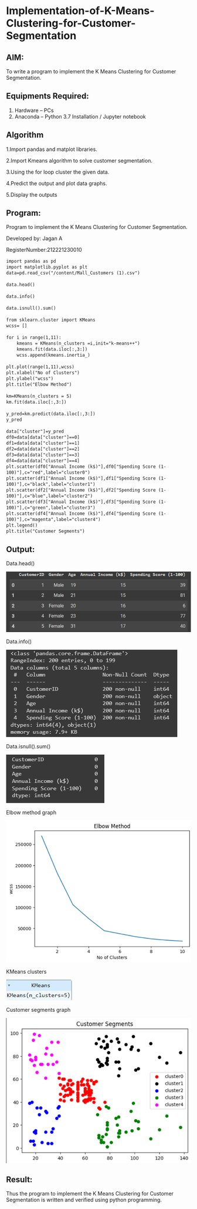 # Implementation-of-K-Means-Clustering-for-Customer-Segmentation

## AIM:
To write a program to implement the K Means Clustering for Customer Segmentation.

## Equipments Required:
1. Hardware – PCs
2. Anaconda – Python 3.7 Installation / Jupyter notebook

## Algorithm
1.Import pandas and matplot libraries.

2.Import Kmeans algorithm to solve customer segmentation.

3.Using the for loop cluster the given data.

4.Predict the output and plot data graphs. 

5.Display the outputs

## Program:

Program to implement the K Means Clustering for Customer Segmentation.

Developed by: Jagan A

RegisterNumber:212221230010
```
import pandas as pd
import matplotlib.pyplot as plt
data=pd.read_csv("/content/Mall_Customers (1).csv")

data.head()

data.info()

data.isnull().sum()

from sklearn.cluster import KMeans
wcss= []

for i in range(1,11):
    kmeans = KMeans(n_clusters =i,init="k-means++")
    kmeans.fit(data.iloc[:,3:])
    wcss.append(kmeans.inertia_)
    
plt.plot(range(1,11),wcss)
plt.xlabel("No of Clusters")
plt.ylabel("wcss")
plt.title("Elbow Method")

km=KMeans(n_clusters = 5)
km.fit(data.iloc[:,3:])

y_pred=km.predict(data.iloc[:,3:])
y_pred

data["cluster"]=y_pred
df0=data[data["cluster"]==0]
df1=data[data["cluster"]==1]
df2=data[data["cluster"]==2]
df3=data[data["cluster"]==3]
df4=data[data["cluster"]==4]
plt.scatter(df0["Annual Income (k$)"],df0["Spending Score (1-100)"],c="red",label="cluster0")
plt.scatter(df1["Annual Income (k$)"],df1["Spending Score (1-100)"],c="black",label="cluster1")
plt.scatter(df2["Annual Income (k$)"],df2["Spending Score (1-100)"],c="blue",label="cluster2")
plt.scatter(df3["Annual Income (k$)"],df3["Spending Score (1-100)"],c="green",label="cluster3")
plt.scatter(df4["Annual Income (k$)"],df4["Spending Score (1-100)"],c="magenta",label="cluster4")
plt.legend()
plt.title("Customer Segments")
```
## Output:
Data.head()

![](h1.png)

Data.info()

![](h2.png)

Data.isnull().sum()

![](h3.png)

Elbow method graph

![](h4.png)

KMeans clusters

![](h5.png)

Customer segments graph

![](h7.png)


## Result:
Thus the program to implement the K Means Clustering for Customer Segmentation is written and verified using python programming.
